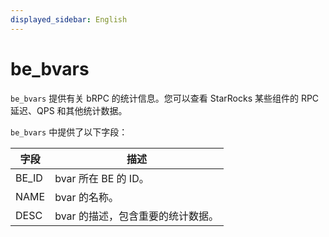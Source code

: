 ```yaml
---
displayed_sidebar: English
---
```


# be_bvars

`be_bvars` 提供有关 bRPC 的统计信息。您可以查看 StarRocks 某些组件的 RPC 延迟、QPS 和其他统计数据。

`be_bvars` 中提供了以下字段：

|**字段**|**描述**|
|---|---|
|BE_ID|bvar 所在 BE 的 ID。|
|NAME|bvar 的名称。|
|DESC|bvar 的描述，包含重要的统计数据。|